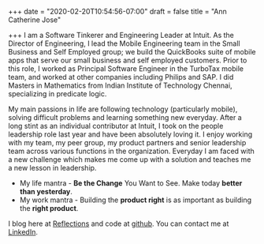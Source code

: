 +++
date = "2020-02-20T10:54:56-07:00"
draft = false
title = "Ann Catherine Jose"

+++
I am a Software Tinkerer and Engineering Leader at Intuit. As the Director of Engineering, I lead the Mobile Engineering team in the Small Business and Self Employed group; we build the QuickBooks suite of mobile apps that serve our small business and self employed customers. Prior to this role, I worked as Principal Software Engineer in the TurboTax mobile team, and worked at other companies including Philips and SAP. I did Masters in Mathematics from Indian Institute of Technology Chennai, specializing in predicate logic.

My main passions in life are following technology (particularly mobile), solving difficult problems and learning something new everyday. After a long stint as an individual contributor at Intuit, I took on the people leadership role last year and have been absolutely loving it. I enjoy working with my team, my peer group, my product partners and senior leadership team across various functions in the organization. Everyday I am faced with a new challenge which makes me come up with a solution and teaches me a new lesson in leadership.

* My life mantra - **Be the Change** You Want to See. Make today **better than yesterday**.
* My work mantra - Building the **product right** is as important as building the **right product**.

I blog here at [Reflections](https://ann.chiramattel.com/) and code at [github](https://github.com/annjose). You can contact me at [LinkedIn](https://www.linkedin.com/in/annjose).